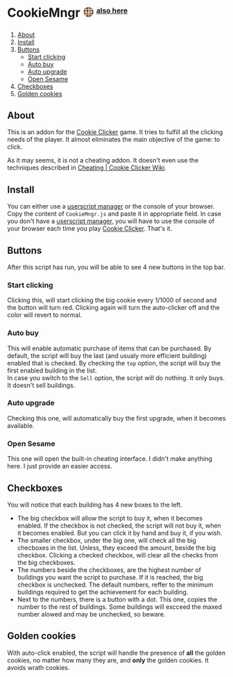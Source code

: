 # CookieMngr ![CookieMngr][cookiemnger] <sub><sup><sup>[also here](https://nikotaf.github.io/CookieMngr/)</sup></sup></sub>
[cookiemnger]: /CookieMngr.png?raw=true "CookieMngr icon"
1. [About](#about)
2. [Install](#install)
3. [Buttons](#buttons)
    * [Start clicking](#start-clicking)
    * [Auto buy](#auto-buy)
    * [Auto upgrade](#auto-clicker)
    * [Open Sesame](#open-sesame)
4. [Checkboxes](#checkboxes)
5. [Golden cookies](#golden-cookies)
<a name="about"></a>
## About
This is an addon for the [Cookie Clicker](http://orteil.dashnet.org/cookieclicker/) game. It tries to fulfill all the clicking needs of the player. It almost eliminates the main objective of the game: to click.

As it may seems, it is not a cheating addon. It doesn't even use the techniques described in [Cheating | Cookie Clicker Wiki](http://cookieclicker.wikia.com/wiki/Cheating).

<a name="install"></a>
## Install
You can either use a [userscript manager](https://en.wikipedia.org/wiki/Userscript_manager) or the console of your browser.<br/>
Copy the content of `CookieMngr.js` and paste it in appropriate field. In case you don't have a [userscript manager](https://en.wikipedia.org/wiki/Userscript_manager), you will have to use the console of your browser each time you play [Cookie Clicker](http://orteil.dashnet.org/cookieclicker/). That's it.

<a name="buttons"></a>
## Buttons
After this script has run, you will be able to see 4 new buttons in the top bar.
<a name="start-clicking"></a>
### Start clicking
Clicking this, will start clicking the big cookie every 1/1000 of second and the button will turn red. Clicking again will turn the auto-clicker off and the color will revert to normal.
<a name="auto-buy"></a>
### Auto buy
This will enable automatic purchase of items that can be purchased. By default, the script will buy the last (and usualy more efficient building) enabled that is checked. By checking the `top` option, the script will buy the first enabled building in the list.<br/>
In case you switch to the `Sell` option, the script will do nothing. It only buys. It doesn't sell buildings.
<a name="auto-clicker"></a>
### Auto upgrade
Checking this one, will automatically buy the first upgrade, when it becomes available.
<a name="open-sesame"></a>
### Open Sesame
This one will open the built-in cheating interface. I didn't make anything here. I just provide an easier access.
<a name="checkboxes"></a>
## Checkboxes
You will notice that each building has 4 new boxes to the left.
* The big checkbox will allow the script to buy it, when it becomes enabled. If the checkbox is not checked, the script will not buy it, when it becomes enabled. But you can click it by hand and buy it, if you wish.<br/>
* The smaller checkbox, under the big one, will check all the big checboxes in the list. Unless, they exceed the amount, beside the big checkbox. Clicking a checked checkbox, will clear all the checks from the big checkboxes.<br/>
* The numbers beside the checkboxes, are the highest number of buildings you want the script to purchase. If it is reached, the big checkbox is unchecked. The default numbers, reffer to the minimum buildings required to get the achievement for each building.
* Next to the numbers, there is a button with a dot. This one, copies the number to the rest of buildings. Some buildings will excceed the maxed number alowed and may be unchecked, so beware.
<a href="golden-cookies"></a>
## Golden cookies
With auto-click enabled, the script will handle the presence of **all** the golden cookies, no matter how many they are, and **only** the golden cookies. It avoids wrath cookies.
